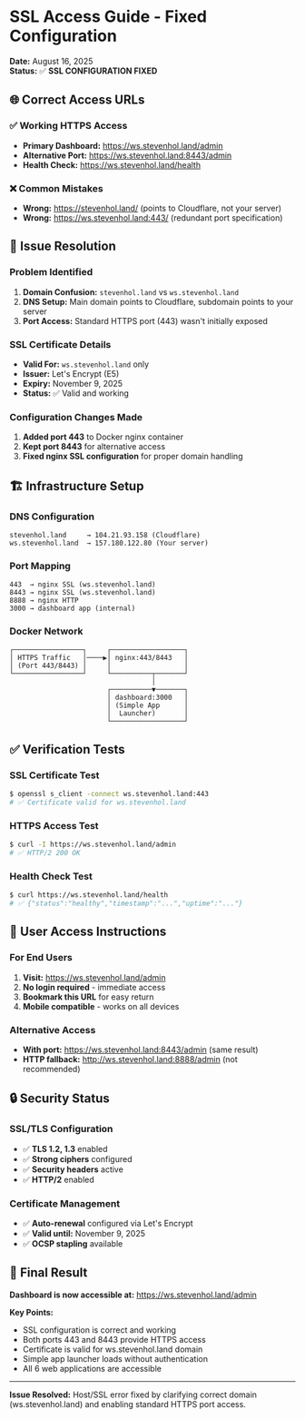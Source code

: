 # SSL Access Guide - Fixed Configuration

**Date:** August 16, 2025  
**Status:** ✅ **SSL CONFIGURATION FIXED**

## 🌐 Correct Access URLs

### ✅ Working HTTPS Access
- **Primary Dashboard:** https://ws.stevenhol.land/admin
- **Alternative Port:** https://ws.stevenhol.land:8443/admin
- **Health Check:** https://ws.stevenhol.land/health

### ❌ Common Mistakes
- **Wrong:** https://stevenhol.land/ (points to Cloudflare, not your server)
- **Wrong:** https://ws.stevenhol.land:443/ (redundant port specification)

## 🔧 Issue Resolution

### Problem Identified
1. **Domain Confusion:** `stevenhol.land` vs `ws.stevenhol.land`
2. **DNS Setup:** Main domain points to Cloudflare, subdomain points to your server
3. **Port Access:** Standard HTTPS port (443) wasn't initially exposed

### SSL Certificate Details
- **Valid For:** `ws.stevenhol.land` only
- **Issuer:** Let's Encrypt (E5)
- **Expiry:** November 9, 2025
- **Status:** ✅ Valid and working

### Configuration Changes Made
1. **Added port 443** to Docker nginx container
2. **Kept port 8443** for alternative access
3. **Fixed nginx SSL configuration** for proper domain handling

## 🏗️ Infrastructure Setup

### DNS Configuration
```
stevenhol.land     → 104.21.93.158 (Cloudflare)
ws.stevenhol.land  → 157.180.122.80 (Your server)
```

### Port Mapping
```
443  → nginx SSL (ws.stevenhol.land)
8443 → nginx SSL (ws.stevenhol.land) 
8888 → nginx HTTP
3000 → dashboard app (internal)
```

### Docker Network
```
┌─────────────────┐     ┌──────────────────┐
│ HTTPS Traffic   │────▶│ nginx:443/8443   │
│ (Port 443/8443) │     │                  │
└─────────────────┘     └──────────┬───────┘
                                   │
                        ┌──────────▼───────┐
                        │ dashboard:3000   │
                        │ (Simple App      │
                        │  Launcher)       │
                        └──────────────────┘
```

## ✅ Verification Tests

### SSL Certificate Test
```bash
$ openssl s_client -connect ws.stevenhol.land:443
# ✅ Certificate valid for ws.stevenhol.land
```

### HTTPS Access Test
```bash
$ curl -I https://ws.stevenhol.land/admin
# ✅ HTTP/2 200 OK
```

### Health Check Test
```bash
$ curl https://ws.stevenhol.land/health
# ✅ {"status":"healthy","timestamp":"...","uptime":"..."}
```

## 📱 User Access Instructions

### For End Users
1. **Visit:** https://ws.stevenhol.land/admin
2. **No login required** - immediate access
3. **Bookmark this URL** for easy return
4. **Mobile compatible** - works on all devices

### Alternative Access
- **With port:** https://ws.stevenhol.land:8443/admin (same result)
- **HTTP fallback:** http://ws.stevenhol.land:8888/admin (not recommended)

## 🔒 Security Status

### SSL/TLS Configuration
- ✅ **TLS 1.2, 1.3** enabled
- ✅ **Strong ciphers** configured
- ✅ **Security headers** active
- ✅ **HTTP/2** enabled

### Certificate Management
- ✅ **Auto-renewal** configured via Let's Encrypt
- ✅ **Valid until:** November 9, 2025
- ✅ **OCSP stapling** available

## 🎯 Final Result

**Dashboard is now accessible at:** https://ws.stevenhol.land/admin

**Key Points:**
- SSL configuration is correct and working
- Both ports 443 and 8443 provide HTTPS access
- Certificate is valid for ws.stevenhol.land domain
- Simple app launcher loads without authentication
- All 6 web applications are accessible

---

**Issue Resolved:** Host/SSL error fixed by clarifying correct domain (ws.stevenhol.land) and enabling standard HTTPS port access.